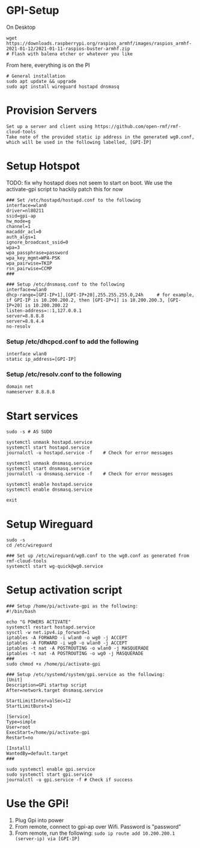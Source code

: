 # GPI-Setup

On Desktop
```
wget https://downloads.raspberrypi.org/raspios_armhf/images/raspios_armhf-2021-01-12/2021-01-11-raspios-buster-armhf.zip
# Flash with balena etcher or whatever you like
```

From here, everything is on the PI
```
# General installation 
sudo apt update && upgrade
sudo apt install wireguard hostapd dnsmasq
```

# Provision Servers
```
Set up a server and client using https://github.com/open-rmf/rmf-cloud-tools
Take note of the provided static ip address in the generated wg0.conf, which will be used in the following labelled, [GPI-IP]
```

# Setup Hotspot
TODO: fix why hostapd does not seem to start on boot. We use the activate-gpi script to hackily patch this for now
```
### Set /etc/hostapd/hostapd.conf to the following
interface=wlan0
driver=nl80211
ssid=gpi-ap
hw_mode=g
channel=1
macaddr_acl=0
auth_algs=1
ignore_broadcast_ssid=0
wpa=3
wpa_passphrase=password
wpa_key_mgmt=WPA-PSK
wpa_pairwise=TKIP
rsn_pairwise=CCMP
###

### Setup /etc/dnsmasq.conf to the following
interface=wlan0
dhcp-range=[GPI-IP+1],[GPI-IP+20],255.255.255.0,24h     # for example, if GPI-IP is 10.200.200.2, then [GPI-IP+1] is 10.200.200.3, [GPI-IP+20] is 10.200.200.22
listen-address=::1,127.0.0.1
server=8.8.8.8
server=8.8.4.4
no-resolv
```

### Setup /etc/dhcpcd.conf to add the following
```
interface wlan0
static ip_address=[GPI-IP]
```

### Setup /etc/resolv.conf to the following
```
domain net
nameserver 8.8.8.8
```

# Start services
```
sudo -s # AS SUDO

systemctl unmask hostapd.service
systemctl start hostapd.service
journalctl -u hostapd.service -f    # Check for error messages

systemctl unmask dnsmasq.service
systemctl start dnsmasq.service
journalctl -u dnsmasq.service -f    # Check for error messages

systemctl enable hostapd.service
systemctl enable dnsmasq.service

exit
```

# Setup Wireguard 
```
sudo -s
cd /etc/wireguard

### Set up /etc/wireguard/wg0.conf to the wg0.conf as generated from rmf-cloud-tools
systemctl start wg-quick@wg0.service
```

# Setup activation script
```
### Setup /home/pi/activate-gpi as the following:
#!/bin/bash 
  
echo "G POWERS ACTIVATE"
systemctl restart hostapd.service
sysctl -w net.ipv4.ip_forward=1
iptables -A FORWARD -i wlan0 -o wg0 -j ACCEPT
iptables -A FORWARD -i wg0 -o wlan0 -j ACCEPT
iptables -t nat -A POSTROUTING -o wlan0 -j MASQUERADE
iptables -t nat -A POSTROUTING -o wg0 -j MASQUERADE
###
sudo chmod +x /home/pi/activate-gpi

### Setup /etc/systemd/system/gpi.service as the following:
[Unit]
Description=GPi startup script
After=network.target dnsmasq.service

StartLimitIntervalSec=12
StartLimitBurst=3

[Service]
Type=simple
User=root
ExecStart=/home/pi/activate-gpi
Restart=no

[Install]
WantedBy=default.target
###

sudo systemctl enable gpi.service
sudo systemctl start gpi.service
journalctl -u gpi.service -f # Check if success
```

# Use the GPi!
1. Plug Gpi into power
2. From remote, connect to gpi-ap over Wifi. Password is "password"
3. From remote, run the following: `sudo ip route add 10.200.200.1 (server-ip) via [GPI-IP]`
